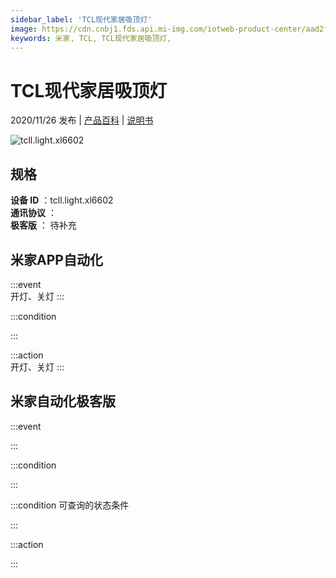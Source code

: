 ```yaml
---
sidebar_label: 'TCL现代家居吸顶灯'
image: https://cdn.cnbj1.fds.api.mi-img.com/iotweb-product-center/aad2f625de8a870684718c7b1841862c_图片2.png?GalaxyAccessKeyId=AKVGLQWBOVIRQ3XLEW&Expires=9223372036854775807&Signature=Fpa2yychec9tv1f2pMgwWsv/XDQ=
keywords: 米家, TCL, TCL现代家居吸顶灯, 
---
```

# TCL现代家居吸顶灯

2020/11/26 发布 | [产品百科](https://home.mi.com/webapp/content/baike/product/index.html?model=tcll.light.xl6602/) | [说明书](https://home.mi.com/views/introduction.html?model=tcll.light.xl6602&region=cn)

![tcll.light.xl6602](https://cdn.cnbj1.fds.api.mi-img.com/iotweb-product-center/aad2f625de8a870684718c7b1841862c_图片2.png?GalaxyAccessKeyId=AKVGLQWBOVIRQ3XLEW&Expires=9223372036854775807&Signature=Fpa2yychec9tv1f2pMgwWsv/XDQ=)

## 规格  
> 
**设备 ID** ：tcll.light.xl6602  
**通讯协议** ：  
**极客版**  ： 待补充 


## 米家APP自动化  

:::event  
开灯、关灯
:::

:::condition  

:::

:::action   
开灯、关灯
:::

## 米家自动化极客版  

:::event  

:::

:::condition  

:::

:::condition 可查询的状态条件  

:::

:::action  

:::

        

